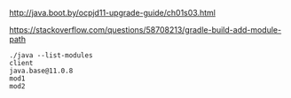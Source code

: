 
http://java.boot.by/ocpjd11-upgrade-guide/ch01s03.html

https://stackoverflow.com/questions/58708213/gradle-build-add-module-path

```
./java --list-modules   
client
java.base@11.0.8
mod1
mod2
```

